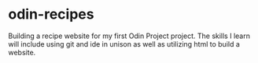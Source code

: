 # odin-recipes

Building a recipe website for my first Odin Project project.
The skills I learn will include using git and ide in unison 
as well as utilizing html to build a website.